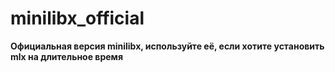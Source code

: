 # minilibx_official

**Официальная версия minilibx, используйте её, если хотите установить mlx на длительное время**
